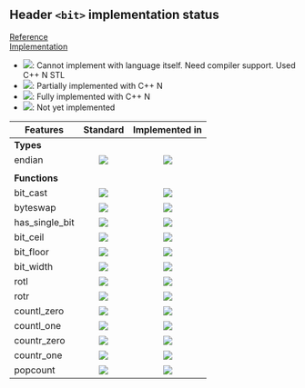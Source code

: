 ## Header `<bit>` implementation status

[Reference](https://en.cppreference.com/w/cpp/header/bit)  
[Implementation](../ss/include/ss/bit.h)

* ![](https://img.shields.io/badge/C%2B%2B-N-red): Cannot implement with language itself. Need compiler support. Used C++ N STL
* ![](https://img.shields.io/badge/C%2B%2B-N-blue): Partially implemented with C++ N
* ![](https://img.shields.io/badge/C%2B%2B-N-green): Fully implemented with C++ N
* ![][notyet]: Not yet implemented

| Features                                     | Standard             | Implemented in                    |
|----------------------------------------------|:--------------------:|:---------------------------------:|
| **Types**                                    |                      |                                   |
| endian                                       | ![][cpp20]           | ![][notyet]                       |
|                                              |                      |                                   |
| **Functions**                                |                      |                                   |
| bit_cast                                     | ![][cpp20]           | ![][notyet]                       |
| byteswap                                     | ![][cpp23]           | ![][notyet]                       |
| has_single_bit                               | ![][cpp20]           | ![][notyet]                       |
| bit_ceil                                     | ![][cpp20]           | ![][notyet]                       |
| bit_floor                                    | ![][cpp20]           | ![][notyet]                       |
| bit_width                                    | ![][cpp20]           | ![][notyet]                       |
| rotl                                         | ![][cpp20]           | ![][notyet]                       |
| rotr                                         | ![][cpp20]           | ![][notyet]                       |
| countl_zero                                  | ![][cpp20]           | ![][notyet]                       |
| countl_one                                   | ![][cpp20]           | ![][notyet]                       |
| countr_zero                                  | ![][cpp20]           | ![][notyet]                       |
| countr_one                                   | ![][cpp20]           | ![][notyet]                       |
| popcount                                     | ![][cpp20]           | ![][notyet]                       |


<!--
	C++20: 13	| 0
	C++23: 1	| 0

	Total: 14	| 0-->

[notyet]: https://img.shields.io/badge/Not_yet-orange
[removed]: https://img.shields.io/badge/Removed-red
[legacy]: https://img.shields.io/badge/legacy-grey

[cppno11]: https://img.shields.io/badge/C%2B%2B-11-red
[cppno14]: https://img.shields.io/badge/C%2B%2B-14-red
[cppno17]: https://img.shields.io/badge/C%2B%2B-17-red
[cppno20]: https://img.shields.io/badge/C%2B%2B-20-red
[cppno23]: https://img.shields.io/badge/C%2B%2B-23-red

[cpppt11]: https://img.shields.io/badge/C%2B%2B-11-blue
[cpppt14]: https://img.shields.io/badge/C%2B%2B-14-blue
[cpppt17]: https://img.shields.io/badge/C%2B%2B-17-blue
[cpppt20]: https://img.shields.io/badge/C%2B%2B-20-blue
[cpppt23]: https://img.shields.io/badge/C%2B%2B-23-blue

[cpp11]: https://img.shields.io/badge/C%2B%2B-11-green
[cpp14]: https://img.shields.io/badge/C%2B%2B-14-green
[cpp17]: https://img.shields.io/badge/C%2B%2B-17-green
[cpp20]: https://img.shields.io/badge/C%2B%2B-20-green
[cpp23]: https://img.shields.io/badge/C%2B%2B-23-green

